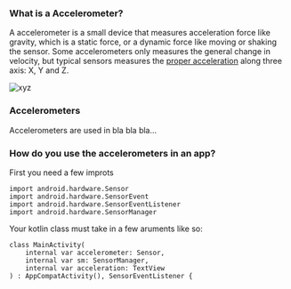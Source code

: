 ### What is a Accelerometer?
A accelerometer is a small device that measures acceleration force like gravity, which is a static force, or a dynamic force like moving or shaking the sensor. Some accelerometers only measures the general change in velocity, but typical sensors measures the [proper acceleration](https://en.wikipedia.org/wiki/Proper_acceleration) along three axis: X, Y and Z.

![xyz](http://www.werkstattworkshop.com/sites/all/themes/media/projects/acc/xyz.png) 


### Accelerometers
Accelerometers are used in bla bla bla...

### How do you use the accelerometers in an app?

First you need a few improts
```
import android.hardware.Sensor
import android.hardware.SensorEvent
import android.hardware.SensorEventListener
import android.hardware.SensorManager
```
Your kotlin class must take in a few aruments like so:
```
class MainActivity(
    internal var accelerometer: Sensor,
    internal var sm: SensorManager,
    internal var acceleration: TextView
) : AppCompatActivity(), SensorEventListener {
```
